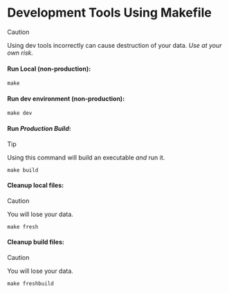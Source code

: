 # Development Tools Using Makefile

> [!CAUTION]  
> Using dev tools incorrectly can cause destruction of your data. *Use at your own risk.*

#### Run Local (non-production):
```
make
```
#### Run dev environment (non-production):
```
make dev
```
#### Run *Production Build*:
> [!TIP]  
> Using this command will build an executable *and* run it.
```
make build
```
#### Cleanup local files:
> [!CAUTION]  
> You will lose your data.
```
make fresh
```
#### Cleanup build files:
> [!CAUTION]  
> You will lose your data.
```
make freshbuild
```